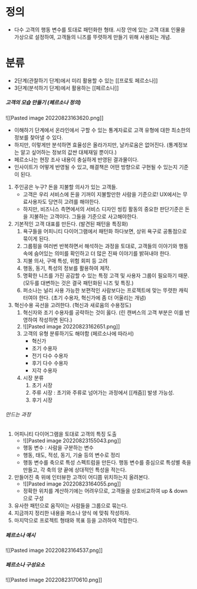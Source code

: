 
# 정의
- 다수 고객의 행동 변수를 토대로 패턴화한 형태. 시장 안에 있는 고객 대표 인물을 가상으로 설정하여, 고객들의 니즈를 뚜렷하게 만들기 위해 사용되는 개념. 


# 분류
- 2단계(관찰하기 단계)에서 미리 활용할 수 있는 [[프로토 페르소나]]
- 3단계(분석하기 단계)에서 활용하는 [[페르소나]]



##### 고객의 모습 만들기 (페르소나 정의)
![[Pasted image 20220823163620.png]]

- 이해하기 단계에서 온라인에서 구할 수 있는 통계자료로 고객 유형에 대한 최소한의 정보를 찾아낼 수 있다. 
- 하지만, 이렇게만 분석하면 효율성은 올라가지만, 날카로움은 없어진다. (통계정보는 알고 싶어하는 정보의 값싼 대체재일 뿐이다.)
- 페르소나는 현장 조사 내용이 충실하게 반영된 결과물이다. 
- 인사이트가 어떻게 반영될 수 있고, 해결책은 어떤 방향으로 구현될 수 있는지 기준이 된다. 


1. 주인공은 누구? 돈을 지불할 의사가 있는 고객들.
	- 고객은 우리 서비스에 돈을 기꺼이 지불할만한 사람을 기준으로! UX에서는 무료사용자도 당연히 고려를 해야한다. 
	- 하지만, 비즈니스 측면에서의 서비스 디자인 씽킹 활동의 중요한 판단기준은 돈을 지불하는 고객이다. 그들을 기준으로 사고해야한다. 
2. 기본적인 고객 대표를 만든다. (발견된 패턴을 특징화)
	1. 욕구들을 어피니티 다이어그램에서 패턴화 하다보면, 상위 욕구로 공통점으로 묶이게 된다. 
	2. 그룹핑을 여러번 반복하면서 해석하는 과정을 토대로, 고객들의 이야기와 행동 속에 숨어있는 의미를 확인하고 더 많은 진짜 이야기를 밝혀내야 한다. 
	3. 지불 의사, 구매 특성, 위험 회피 등 고려
	4. 행동, 동기, 특성의 정보를 활용하여 제작.
	5. 명확한 니즈를 가진 공감할 수 있는 특정 고객 및 사용자 그룹이 필요하기 때문. (모두를 대변하는 것은 결국 패턴화된 니즈 및 특징.)
	6. 퍼소나는 널리 사용 가능한 보편적인 사람보다는 프로젝트에 맞는 뚜렷한 캐릭터여야 한다. (초기 수용자, 혁신가에 좀 더 어울리는 개념)
3. 혁신수용 곡선을 고려한다. (혁신과 새로움의 수용정도)
	1. 혁신자와 조기 수용자를 공략하는 것이 옳다. (린 캔버스의 고객 부분은 이를 반영하여 작성하면 된다.)
	2. ![[Pasted image 20220823162651.png]]
	3. 고객의 유형 분류하기도 해야함 (페르소나에 따라서)
		- 혁신가
		- 조기 수용자
		- 전기 다수 수용자
		- 후기 다수 수용자
		- 지각 수용자   
	4. 시장 분류
		1. 초기 시장
		2. 주류 시장 : 초기와 주류로 넘어가는 과정에서 [[캐즘]] 발생 가능성. 
		3. 후기 시장




###### 만드는 과정


1. 어피니티 다이어그램을 토대로 고객의 특징 도출
	- ![[Pasted image 20220823155043.png]]
	- 행동 변수 : 사람을 구분하는 변수
	- 행동, 태도, 적성, 동기, 기술 등의 변수로 정리
	- 행동 변수를 축으로 특성 스펙트럼을 만든다. 행동 변수를 중심으로 특성별 축을 만들고, 각 축의 양 끝에 상대적인 특성을 적는다. 
2. 만들어진 축 위에 인터뷰한 고객이 어디쯤 위치하는지 올려본다.
	- ![[Pasted image 20220823164055.png]]
	- 정확한 위치를 계산하기에는 어려우므로, 고객들을 상호비교하여 up & down으로 구성
3. 유사한 패턴으로 움직이는 사람들을 그룹으로 묶는다.  
4. 지금까지 정리한 내용을 퍼소나 양식 에 맞춰 작성하자. 
5. 마지막으로 프로젝트 형태와 목표 등을 고려하여 적합한다.


##### 페르소나 예시 

![[Pasted image 20220823164537.png]]


##### 페르소나 구성요소

![[Pasted image 20220823170610.png]]
